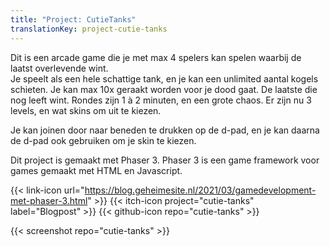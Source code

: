 ```yaml
---
title: "Project: CutieTanks"
translationKey: project-cutie-tanks
---
```


Dit is een arcade game die je met max 4 spelers kan spelen waarbij de laatst overlevende wint.  
Je speelt als een hele schattige tank, en je kan een unlimited aantal kogels schieten. Je kan max 10x geraakt worden voor je dood gaat. De laatste die nog leeft wint. Rondes zijn 1 à 2 minuten, en een grote chaos. Er zijn nu 3 levels, en wat skins om uit te kiezen.

Je kan joinen door naar beneden te drukken op de d-pad, en je kan daarna de d-pad ook gebruiken om je skin te kiezen.

Dit project is gemaakt met Phaser 3. Phaser 3 is een game framework voor games gemaakt met HTML en Javascript.

{{< link-icon url="https://blog.geheimesite.nl/2021/03/gamedevelopment-met-phaser-3.html" >}} {{< itch-icon project="cutie-tanks" label="Blogpost" >}} {{< github-icon repo="cutie-tanks" >}}

{{< screenshot repo="cutie-tanks" >}}
